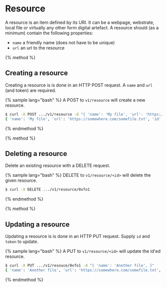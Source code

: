 # Resource

A resource is an item defined by its URI. It can be a webpage, webstrate, local file or virtually any other form digital artefact. A resource should (as a minimum) contain the following properties:

 * `name` a friendly name (does not have to be unique)
 * `url` an url to the resource 


{% method %}
## Creating a resource

Creating a resource is is done in an HTTP POST request. A `name` and `url` (and token) are required. 

{% sample lang="bash" %}
A POST to `v1/resource` will create a new resource. 

```bash
$ curl -X POST .../v1/resource -d "{ 'name': 'My file', 'url': 'https://somewhere.com/somefile.txt' }"
{ 'name': 'My file', 'url': 'https://somewhere.com/somefile.txt', 'id': '0xfo1' }
```

{% endmethod %}

{% method %}
## Deleting a resource

Delete an existing resource with a DELETE request.

{% sample lang="bash" %}
DELETE to `v1/resource/<id>` will delete the given resource. 

```bash
$ curl -X DELETE .../v1/resource/0xfo1
```

{% endmethod %}


{% method %}
## Updating a resource

Updating a resource is is done in an HTTP PUT request. Supply `id` and `token` to update.

{% sample lang="bash" %}
A PUT to `v1/resource/<id>` will update the id'ed resource.

```bash
$ curl -X PUT .../v1/resouce/0xfo1 -d "{ 'name': 'Another file', }"
{ 'name': 'Another file', 'url': 'https://somewhere.com/somefile.txt', 'id': '0xfo1' }
```

{% endmethod %}


